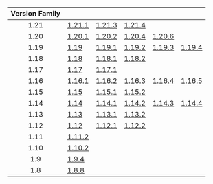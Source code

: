 | Version Family | | | | | |
|:---:|---|---|---|---|---|
| 1.21 | [1.21.1](https://github.com/BaldGang/spigot-build/releases/download/20250222/spigot-1.21.1.jar) | [1.21.3](https://github.com/BaldGang/spigot-build/releases/download/20250222/spigot-1.21.3.jar) | [1.21.4](https://github.com/BaldGang/spigot-build/releases/download/20250222/spigot-1.21.4.jar) | | |
| 1.20 | [1.20.1](https://github.com/BaldGang/spigot-build/releases/download/20250222/spigot-1.20.1.jar) | [1.20.2](https://github.com/BaldGang/spigot-build/releases/download/20250222/spigot-1.20.2.jar) | [1.20.4](https://github.com/BaldGang/spigot-build/releases/download/20250222/spigot-1.20.4.jar) | [1.20.6](https://github.com/BaldGang/spigot-build/releases/download/20250222/spigot-1.20.6.jar) | |
| 1.19 | [1.19](https://github.com/BaldGang/spigot-build/releases/download/20250222/spigot-1.19.jar) | [1.19.1](https://github.com/BaldGang/spigot-build/releases/download/20250222/spigot-1.19.1.jar) | [1.19.2](https://github.com/BaldGang/spigot-build/releases/download/20250222/spigot-1.19.2.jar) | [1.19.3](https://github.com/BaldGang/spigot-build/releases/download/20250222/spigot-1.19.3.jar) | [1.19.4](https://github.com/BaldGang/spigot-build/releases/download/20250222/spigot-1.19.4.jar) |
| 1.18 | [1.18](https://github.com/BaldGang/spigot-build/releases/download/20250222/spigot-1.18.jar) | [1.18.1](https://github.com/BaldGang/spigot-build/releases/download/20250222/spigot-1.18.1.jar) | [1.18.2](https://github.com/BaldGang/spigot-build/releases/download/20250222/spigot-1.18.2.jar) | | |
| 1.17 | [1.17](https://github.com/BaldGang/spigot-build/releases/download/20250222/spigot-1.17.jar) | [1.17.1](https://github.com/BaldGang/spigot-build/releases/download/20250222/spigot-1.17.1.jar) | | | |
| 1.16 | [1.16.1](https://github.com/BaldGang/spigot-build/releases/download/20250222/spigot-1.16.1.jar) | [1.16.2](https://github.com/BaldGang/spigot-build/releases/download/20250222/spigot-1.16.2.jar) | [1.16.3](https://github.com/BaldGang/spigot-build/releases/download/20250222/spigot-1.16.3.jar) | [1.16.4](https://github.com/BaldGang/spigot-build/releases/download/20250222/spigot-1.16.4.jar) | [1.16.5](https://github.com/BaldGang/spigot-build/releases/download/20250222/spigot-1.16.5.jar) |
| 1.15 | [1.15](https://github.com/BaldGang/spigot-build/releases/download/20250222/spigot-1.15.jar) | [1.15.1](https://github.com/BaldGang/spigot-build/releases/download/20250222/spigot-1.15.1.jar) | [1.15.2](https://github.com/BaldGang/spigot-build/releases/download/20250222/spigot-1.15.2.jar) | | |
| 1.14 | [1.14](https://github.com/BaldGang/spigot-build/releases/download/20250222/spigot-1.14.jar) | [1.14.1](https://github.com/BaldGang/spigot-build/releases/download/20250222/spigot-1.14.1.jar) | [1.14.2](https://github.com/BaldGang/spigot-build/releases/download/20250222/spigot-1.14.2.jar) | [1.14.3](https://github.com/BaldGang/spigot-build/releases/download/20250222/spigot-1.14.3.jar) | [1.14.4](https://github.com/BaldGang/spigot-build/releases/download/20250222/spigot-1.14.4.jar) |
| 1.13 | [1.13](https://github.com/BaldGang/spigot-build/releases/download/20250222/spigot-1.13.jar) | [1.13.1](https://github.com/BaldGang/spigot-build/releases/download/20250222/spigot-1.13.1.jar) | [1.13.2](https://github.com/BaldGang/spigot-build/releases/download/20250222/spigot-1.13.2.jar) | | |
| 1.12 | [1.12](https://github.com/BaldGang/spigot-build/releases/download/20250222/spigot-1.12.jar) | [1.12.1](https://github.com/BaldGang/spigot-build/releases/download/20250222/spigot-1.12.1.jar) | [1.12.2](https://github.com/BaldGang/spigot-build/releases/download/20250222/spigot-1.12.2.jar) | | |
| 1.11 | [1.11.2](https://github.com/BaldGang/spigot-build/releases/download/20250222/spigot-1.11.2.jar) | | | | |
| 1.10 | [1.10.2](https://github.com/BaldGang/spigot-build/releases/download/20250222/spigot-1.10.2.jar) | | | | |
| 1.9 | [1.9.4](https://github.com/BaldGang/spigot-build/releases/download/20250222/spigot-1.9.4.jar) | | | | |
| 1.8 | [1.8.8](https://github.com/BaldGang/spigot-build/releases/download/20250222/spigot-1.8.8.jar) | | | | |
